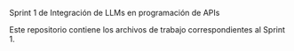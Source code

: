 Sprint 1 de Integración de LLMs en programación de APIs

Este repositorio contiene los archivos de trabajo correspondientes al Sprint 1.
